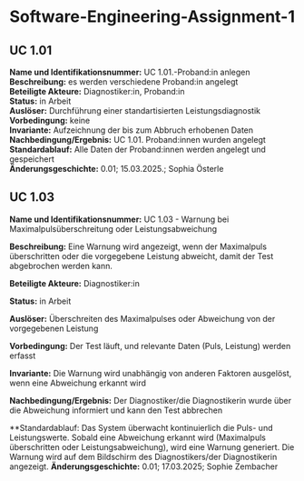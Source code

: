 # Software-Engineering-Assignment-1

## UC 1.01

**Name und Identifikationsnummer:** UC 1.01.-Proband:in anlegen  
**Beschreibung:** es werden verschiedene Proband:in angelegt  
**Beteiligte Akteure:** Diagnostiker:in, Proband:in   
**Status:** in Arbeit  
**Auslöser:** Durchführung einer standartisierten Leistungsdiagnostik  
**Vorbedingung:** keine  
**Invariante:** Aufzeichnung der bis zum Abbruch erhobenen Daten  
**Nachbedingung/Ergebnis:** UC 1.01. Proband:innen wurden angelegt  
**Standardablauf:** Alle Daten der Proband:innen werden angelegt und gespeichert  
**Änderungsgeschichte:** 0.01; 15.03.2025.; Sophia Österle  

## UC 1.03
**Name und Identifikationsnummer:** UC 1.03 - Warnung bei Maximalpulsüberschreitung oder Leistungsabweichung

**Beschreibung:** Eine Warnung wird angezeigt, wenn der Maximalpuls überschritten oder die vorgegebene Leistung abweicht, damit der Test abgebrochen werden kann.

**Beteiligte Akteure:** Diagnostiker:in

**Status:** in Arbeit

**Auslöser:** Überschreiten des Maximalpulses oder Abweichung von der vorgegebenen Leistung

**Vorbedingung:** Der Test läuft, und relevante Daten (Puls, Leistung) werden erfasst

**Invariante:** Die Warnung wird unabhängig von anderen Faktoren ausgelöst, wenn eine Abweichung erkannt wird

**Nachbedingung/Ergebnis:** Der Diagnostiker/die Diagnostikerin wurde über die Abweichung informiert und kann den Test abbrechen

**Standardablauf: Das System überwacht kontinuierlich die Puls- und Leistungswerte.
Sobald eine Abweichung erkannt wird (Maximalpuls überschritten oder Leistungsabweichung), wird eine Warnung generiert.
Die Warnung wird auf dem Bildschirm des Diagnostikers/der Diagnostikerin angezeigt.
**Änderungsgeschichte:** 0.01; 17.03.2025; Sophie Zembacher

